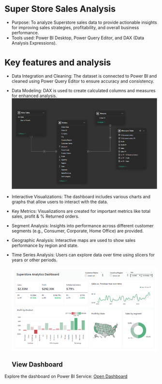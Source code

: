 # Super Store Sales Analysis 

- Purpose: To analyze Superstore sales data to provide actionable insights for improving sales strategies, profitability, and overall business performance. 
- Tools used: Power BI Desktop, Power Query Editor, and DAX (Data Analysis Expressions).

# Key features and analysis
- Data Integration and Cleaning: The dataset is connected to Power BI and cleaned using Power Query Editor to ensure accuracy and consistency. 
- Data Modeling: DAX is used to create calculated columns and measures for enhanced analysis.
  ![Dashboard Preview](https://github.com/Jeseenacodes/Internship/blob/main/Task%205/Super%20Store%20Sales%20Analysis%20-%20Data%20Modeling.png)

- Interactive Visualizations: The dashboard includes various charts and graphs that allow users to interact with the data. 
- Key Metrics: Visualizations are created for important metrics like total sales, profit & % Returned orders. 
- Segment Analysis: Insights into performance across different customer segments (e.g., Consumer, Corporate, Home Office) are provided. 
- Geographic Analysis: Interactive maps are used to show sales performance by region and state. 
- Time Series Analysis: Users can explore data over time using slicers for years or other periods.

  ![Dashboard Preview](https://github.com/Jeseenacodes/Internship/blob/main/Task%205/Super%20Store%20sales%20Analysis%20-%20Power%20BI.png)

  ## View Dashboard
Explore the dashboard on Power BI Service: [Open Dashboard](https://app.powerbi.com/links/x75KIFGWxL?ctid=509eb15f-795b-4782-bd4e-748dc6ed48df&pbi_source=linkShare)

  

